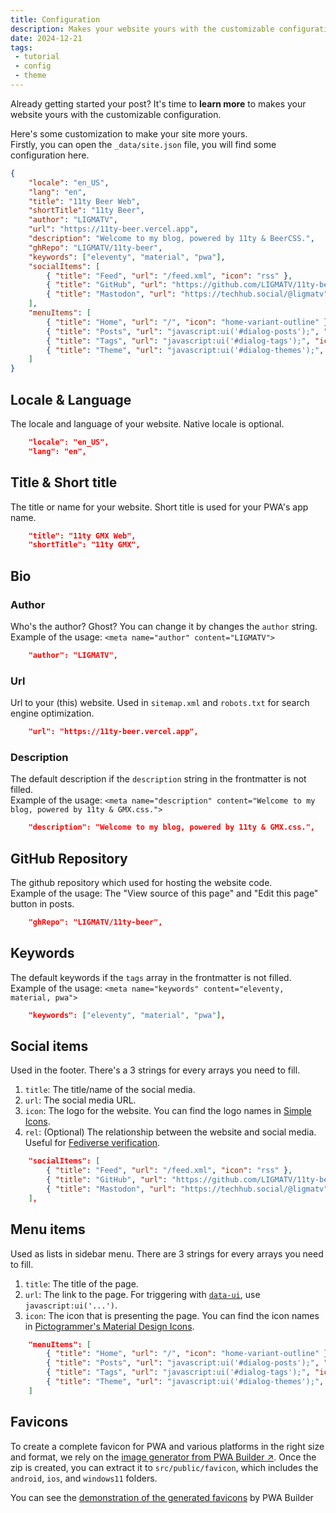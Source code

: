 ```yaml
---
title: Configuration
description: Makes your website yours with the customizable configuration.
date: 2024-12-21
tags:
 - tutorial
 - config
 - theme
---
```


Already getting started your post? It's time to **learn more** to makes your website yours with the customizable configuration.

Here's some customization to make your site more yours.  
Firstly, you can open the `_data/site.json` file, you will find some configuration here.

```json
{
    "locale": "en_US",
    "lang": "en",
    "title": "11ty Beer Web",
    "shortTitle": "11ty Beer",
    "author": "LIGMATV",
    "url": "https://11ty-beer.vercel.app",
    "description": "Welcome to my blog, powered by 11ty & BeerCSS.",
    "ghRepo": "LIGMATV/11ty-beer",
    "keywords": ["eleventy", "material", "pwa"],
    "socialItems": [
        { "title": "Feed", "url": "/feed.xml", "icon": "rss" },
        { "title": "GitHub", "url": "https://github.com/LIGMATV/11ty-beer", "icon": "github" },
        { "title": "Mastodon", "url": "https://techhub.social/@ligmatv", "icon": "mastodon", "rel": "me" }
    ],
    "menuItems": [
        { "title": "Home", "url": "/", "icon": "home-variant-outline" },
        { "title": "Posts", "url": "javascript:ui('#dialog-posts');", "icon": "star-box-outline" },
        { "title": "Tags", "url": "javascript:ui('#dialog-tags');", "icon": "tag-multiple-outline" },
        { "title": "Theme", "url": "javascript:ui('#dialog-themes');", "icon": "palette-outline" }
    ]
}
```

## Locale & Language

The locale and language of your website. Native locale is optional.

```json
    "locale": "en_US",
    "lang": "en",
```

## Title & Short title

The title or name for your website. Short title is used for your PWA's app name.

```json
    "title": "11ty GMX Web",
    "shortTitle": "11ty GMX",
```

## Bio

### Author

Who's the author? Ghost? You can change it by changes the `author` string.  
Example of the usage: `<meta name="author" content="LIGMATV">`

```json
    "author": "LIGMATV",
```

### Url

Url to your (this) website. Used in `sitemap.xml` and `robots.txt` for search engine optimization.

```json
    "url": "https://11ty-beer.vercel.app",
```

### Description

The default description if the `description` string in the frontmatter is not filled.  
Example of the usage: `<meta name="description" content="Welcome to my blog, powered by 11ty & GMX.css.">`

```json
    "description": "Welcome to my blog, powered by 11ty & GMX.css.",
```

## GitHub Repository

The github repository which used for hosting the website code.  
Example of the usage: The "View source of this page" and "Edit this page" button in posts.

```json
    "ghRepo": "LIGMATV/11ty-beer",
```

## Keywords

The default keywords if the `tags` array in the frontmatter is not filled.  
Example of the usage: `<meta name="keywords" content="eleventy, material, pwa">`

```json
    "keywords": ["eleventy", "material", "pwa"],
```

## Social items

Used in the footer. There's a 3 strings for every arrays you need to fill.
1. `title`: The title/name of the social media.
2. `url`: The social media URL.
3. `icon`: The logo for the website. You can find the logo names in [Simple Icons](https://simpleicons.org/).  
4. `rel`: (Optional) The relationship between the website and social media. Useful for [Fediverse verification](https://docs.joinmastodon.org/user/profile/#verification).

```json
    "socialItems": [
        { "title": "Feed", "url": "/feed.xml", "icon": "rss" },
        { "title": "GitHub", "url": "https://github.com/LIGMATV/11ty-beer", "icon": "github" },
        { "title": "Mastodon", "url": "https://techhub.social/@ligmatv", "icon": "mastodon", "rel": "me" }
    ],
```

## Menu items

Used as lists in sidebar menu. There are 3 strings for every arrays you need to fill.
1. `title`: The title of the page.
2. `url`: The link to the page. For triggering with [`data-ui`](https://github.com/beercss/beercss/blob/main/docs/JAVASCRIPT.md#the-trigger-of-elements), use `javascript:ui('...')`.
3. `icon`: The icon that is presenting the page. You can find the icon names in [Pictogrammer's Material Design Icons](https://pictogrammers.com/library/mdi/).

```json
    "menuItems": [
        { "title": "Home", "url": "/", "icon": "home-variant-outline" },
        { "title": "Posts", "url": "javascript:ui('#dialog-posts');", "icon": "star-box-outline" },
        { "title": "Tags", "url": "javascript:ui('#dialog-tags');", "icon": "tag-multiple-outline" },
        { "title": "Theme", "url": "javascript:ui('#dialog-themes');", "icon": "palette-outline" }
    ]
```

## Favicons

To create a complete favicon for PWA and various platforms in the right size and format, we rely on the [image generator from PWA Builder ↗](https://www.pwabuilder.com/imageGenerator). Once the zip is created, you can extract it to `src/public/favicon`, which includes the `android`, `ios`, and `windows11` folders.

You can see the [demonstration of the generated favicons](/posts/favicons/) by PWA Builder